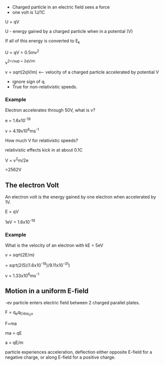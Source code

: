 * Charged particle in an electric field sees a force
* one volt is 1J/1C

U = qV

U - energy gained by a charged particle when in a potential (V)

If all of this energy is converted to E<sub>k</sub>

U = qV = 0.5mv<sup>2</sup>


v<sup>2</sup = 2qV/m

v = sqrt(2qV/m)   <-- velocity of a charged particle accelerated by potential V

* ignore sign of q.
* True for non-relativistic speeds.

### Example
Electron accelerates through 50V, what is v?

e = 1.6x10<sup>-19</sup>

v = 4.19x10<sup>6</sup>ms<sup>-1</sup>

How much V for relativistic speeds?

relativistic effects kick in at about 0.1C

V = v<sup>2</sup>m/2e

=2562V

## The electron Volt
An electron volt is the energy gained by one electron when accelerated by 1V.

E = qV

1eV = 1.6x10<sup>-19</sup>

### Example
What is the velocity of an electron with kE = 5eV

v = sqrt(2E/m)

 = sqrt(2(5)(1.6x10<sup>-19</sup>)/9.11x10<sup>-31</sup>)

v = 1.33x10<sup>6</sup>ms<sup>-1</sup>

## Motion in a uniform E-field
-ev particle enters electric field between 2 charged parallel plates.

F = q<sub>e</sub>q<sub>f</sup>/4&pi;&epsilon;<sub>0</sub>v

F=ma

ma = qE

a = qE/m

particle experiences acceleration, deflection either opposite E-field for a
negative charge, or along E-field for a positive charge.
